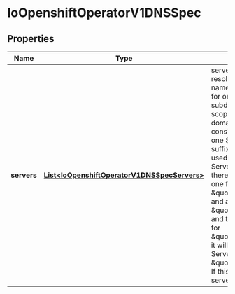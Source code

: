 
# IoOpenshiftOperatorV1DNSSpec

## Properties
Name | Type | Description | Notes
------------ | ------------- | ------------- | -------------
**servers** | [**List&lt;IoOpenshiftOperatorV1DNSSpecServers&gt;**](IoOpenshiftOperatorV1DNSSpecServers.md) | servers is a list of DNS resolvers that provide name query delegation for one or more subdomains outside the scope of the cluster domain. If servers consists of more than one Server, longest suffix match will be used to determine the Server.   For example, if there are two Servers, one for \&quot;foo.com\&quot; and another for \&quot;a.foo.com\&quot;, and the name query is for \&quot;www.a.foo.com\&quot;, it will be routed to the Server with Zone \&quot;a.foo.com\&quot;.   If this field is nil, no servers are created. |  [optional]



